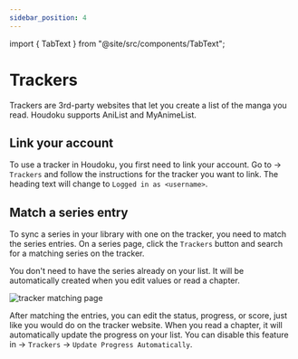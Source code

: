 ```yaml
---
sidebar_position: 4
---
```


import { TabText } from "@site/src/components/TabText";

# Trackers

Trackers are 3rd-party websites that let you create a list of the manga you read. Houdoku supports
AniList and MyAnimeList.

## Link your account

To use a tracker in Houdoku, you first need to link your account.
Go to <TabText name='settings'/> -> `Trackers` and follow the instructions for the tracker you want
to link. The heading text will change to `Logged in as <username>`.

## Match a series entry

To sync a series in your library with one on the tracker, you need to match the series
entries. On a series page, click the `Trackers` button and search for a matching series on the
tracker.

You don't need to have the series already on your list. It will be automatically created
when you edit values or read a chapter.

![tracker matching page](/img/screenshot_tracker_matching.png)

After matching the entries, you can edit the status, progress, or score, just like you would do
on the tracker website. When you read a chapter, it will automatically update the progress on
your list. You can disable this feature in <TabText name='settings'/> -> `Trackers` -> `Update Progress Automatically`.
